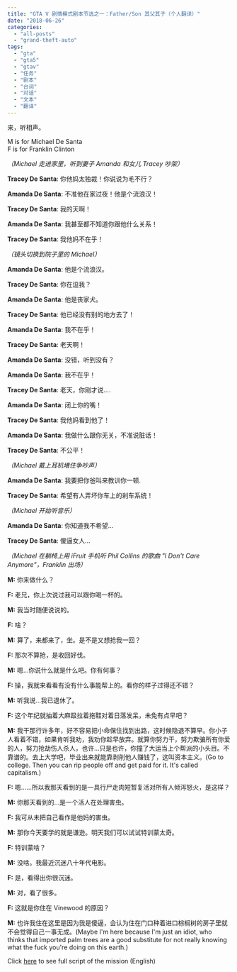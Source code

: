 ```yaml
---
title: "GTA V 剧情模式剧本节选之一：Father/Son 其父其子（个人翻译）"
date: "2018-06-26"
categories: 
  - "all-posts"
  - "grand-theft-auto"
tags: 
  - "gta"
  - "gta5"
  - "gtav"
  - "任务"
  - "剧本"
  - "台词"
  - "对话"
  - "文本"
  - "翻译"
---
```


来，听相声。

M is for Michael De Santa  
F is for Franklin Clinton

_（Michael 走进家里，听到妻子 Amanda 和女儿 Tracey 吵架）_

**Tracey De Santa**: 你他妈太独裁！你说说为毛不行？

**Amanda De Santa**: 不准他在家过夜！他是个流浪汉！

**Tracey De Santa**: 我的天啊！

**Amanda De Santa**: 我甚至都不知道你跟他什么关系！

**Tracey De Santa**: 我他妈不在乎！

_（镜头切换到院子里的 Michael）_

**Amanda De Santa**: 他是个流浪汉。

**Tracey De Santa**: 你在逗我？

**Amanda De Santa**: 他是丧家犬。

**Tracey De Santa**: 他已经没有别的地方去了！

**Amanda De Santa**: 我不在乎！

**Tracey De Santa**: 老天啊！

**Amanda De Santa**: 没错，听到没有？ 

**Amanda De Santa**: 我不在乎！

**Tracey De Santa**: 老天，你刚才说….

**Amanda De Santa**: 闭上你的嘴！

**Tracey De Santa**: 我他妈看到他了！

**Amanda De Santa**: 我做什么跟你无关，不准说脏话！

**Tracey De Santa**: 不公平！

_（Michael 戴上耳机堵住争吵声）_

**Amanda De Santa**: 我要把你爸叫来教训你一顿.

**Tracey De Santa**: 希望有人弄坏你车上的刹车系统！

_（Michael 开始听音乐）_

**Amanda De Santa**: 你知道我不希望…

**Tracey De Santa**: 傻逼女人…

_（Michael 在躺椅上用 iFruit 手机听 Phil Collins 的歌曲 "I Don't Care Anymore"，Franklin 出场）_

**M:** 你来做什么？

**F:** 老兄，你上次说过我可以跟你喝一杯的。

**M:** 我当时随便说说的。

**F:** 啥？

**M:** 算了，来都来了，坐。是不是又想抢我一回？

**F:** 那次不算抢，是收回好伐。

**M:** 嗯…你说什么就是什么吧。你有何事？

**F:** 操，我就来看看有没有什么事能帮上的。看你的样子过得还不错？

**M:** 听我说…我已退休了。

**F:** 这个年纪就抽着大麻趿拉着拖鞋对着日落发呆，未免有点早吧？

**M:** 我干那行许多年，好不容易把小命保住找到出路，这时候隐退不算早。你小子人看着不错，如果肯听我劝，我劝你趁早放弃。就算你努力干，努力欺骗所有你爱的人，努力抢劫伤人杀人，也许…只是也许，你撞了大运当上个帮派的小头目。不靠谱的。去上大学吧，毕业出来就能靠剥削他人赚钱了，这叫资本主义。(Go to college. Then you can rip people off and get paid for it. It's called capitalism.)

**F:** 嗯……所以我那天看到的是一具行尸走肉短暂复活对所有人倾泻怒火，是这样？

**M:** 你那天看到的…是一个活人在处理害虫。

**F:** 我可从未把自己看作是他妈的害虫。

**M:** 那你今天要学的就是谦逊。明天我们可以试试特训蒙太奇。

**F:** 特训蒙啥？

**M:** 没啥。我最近沉迷八十年代电影。

**F:** 是，看得出你很沉迷。

**M:** 对，看了很多。

**F:** 这就是你住在 Vinewood 的原因？

**M:** 也许我住在这里是因为我是傻逼，会认为住在门口种着进口棕榈树的房子里就不会觉得自己一事无成。(Maybe I'm here because I'm just an idiot, who thinks that imported palm trees are a good substitute for not really knowing what the fuck you're doing on this earth.)

Click [here](https://www.grandtheftwiki.com/Father/Son/Script) to see full script of the mission (English)
